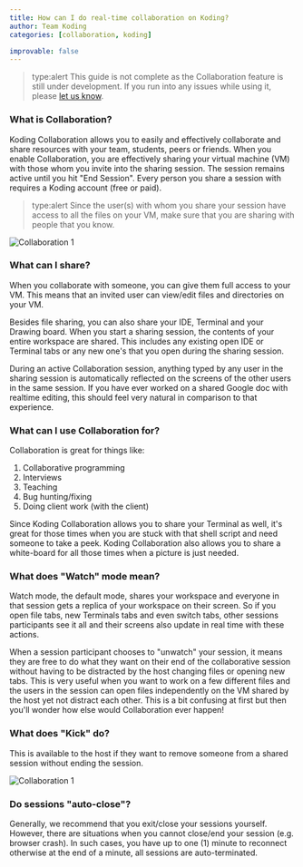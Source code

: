 ```yaml
---
title: How can I do real-time collaboration on Koding?
author: Team Koding
categories: [collaboration, koding]

improvable: false
---
```

> type:alert
> This guide is not complete as the Collaboration feature is still under development. If you run into any
  issues while using it, please [let us know](mailto:support@koding.com).

### What is Collaboration?
Koding Collaboration allows you to easily and effectively collaborate and share resources with your
team, students, peers or friends. When you enable Collaboration, you are effectively sharing your
virtual machine (VM) with those whom you invite into the sharing session. The session remains active
until you hit "End Session". Every person you share a session with requires a Koding account (free or paid).

> type:alert
> Since the user(s) with whom you share your session have access to all the files on your VM, make sure that you are sharing with people that you know.

![Collaboration 1](otheruser.png)

### What can I share?
When you collaborate with someone, you can give them full access to your VM. This means that an invited
user can view/edit files and directories on your VM.

Besides file sharing, you can also share your IDE, Terminal and your Drawing board. When you start a
sharing session, the contents of your entire workspace are shared. This includes any existing open IDE
or Terminal tabs or any new one's that you open during the sharing session.

During an active Collaboration session, anything typed by any user in the sharing session is automatically
reflected on the screens of the other users in the same session. If you have ever worked on a shared
Google doc with realtime editing, this should feel very natural in comparison to that experience.

### What can I use Collaboration for?
Collaboration is great for things like:
1. Collaborative programming
2. Interviews
3. Teaching
4. Bug hunting/fixing
5. Doing client work (with the client)

Since Koding Collaboration allows you to share your Terminal as well, it's great for those times when
you are stuck with that shell script and need someone to take a peek. Koding Collaboration also
allows you to share a white-board for all those times when a picture is just needed.

### What does "Watch" mode mean?
Watch mode, the default mode, shares your workspace and everyone in that session gets a replica of your
workspace on their screen. So if you open file tabs, new Terminals tabs and even switch tabs, other
sessions participants see it all and their screens also update in real time with these actions.

When a session participant chooses to "unwatch" your session, it means they are free to do what they
want on their end of the collaborative session without having to be distracted by the host changing
files or opening new tabs. This is very useful when you want to work on a few different files and
the users in the session can open files independently on the VM shared by the host yet not distract
each other. This is a bit confusing at first but then you'll wonder how else would Collaboration
ever happen!

### What does "Kick" do?
This is available to the host if they want to remove someone from a shared session without ending
the session.

![Collaboration 1](watch-kick.png)

### Do sessions "auto-close"?
Generally, we recommend that you exit/close your sessions yourself. However, there are situations when
you cannot close/end your session (e.g. browser crash). In such cases, you have up to one (1) minute
to reconnect otherwise at the end of a minute, all sessions are auto-terminated.
